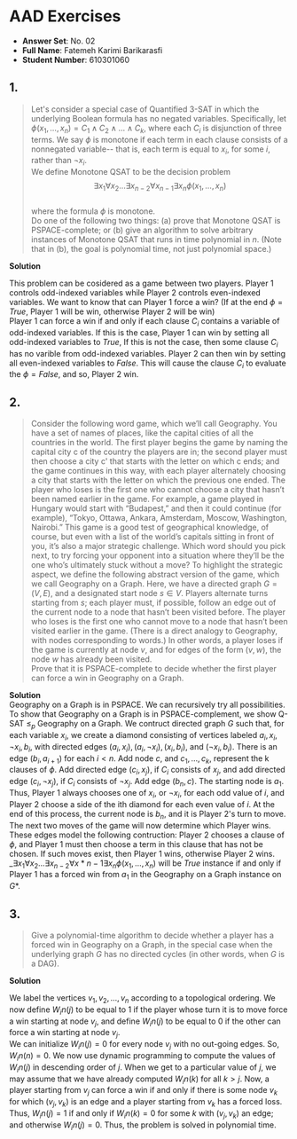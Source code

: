 # AAD Exercises

- **Answer Set**: No. 02
- **Full Name**: Fatemeh Karimi Barikarasfi
- **Student Number**: 610301060

## 1.

> Let's consider a special case of Quantified 3-SAT in which the underlying Boolean formula has no negated variables. Specifically, let $\phi(x_1, \dots , x_n) = C_1 \land C_2 \land \dots \land C_k$, where each $C_i$ is disjunction of three terms. We say $\phi$ is monotone if each term in each clause consists of a nonnegated variable-- that is, each term is equal to $x_i$, for some $i$, rather than $\neg x_i$.  
> We define Monotone QSAT to be the decision problem
> $$\exists x_1 \forall x_2 \dots \exists x_{n-2}\forall x_{n-1}\exists x_n \phi(x_1, \dots , x_n)$$  
> where the formula $\phi$ is monotone.  
> Do one of the following two things: (a) prove that Monotone QSAT is
> PSPACE-complete; or (b) give an algorithm to solve arbitrary instances of
> Monotone QSAT that runs in time polynomial in $n$. (Note that in (b), the
> goal is polynomial time, not just polynomial space.)

**Solution**

This problem can be cosidered as a game between two players. Player 1 controls odd-indexed variables while Player 2 controls even-indexed variables. We want to know that can Player 1 force a win? (If at the end $\phi = True$, Player 1 will be win, otherwise Player 2 will be win)  
Player 1 can force a win if and only if each clause $C_i$ contains a variable of odd-indexed variables. If this is the case, Player 1 can win by setting all odd-indexed variables to $True$, If this is not the case, then some clause $C_i$ has no varible from odd-indexed variables. Player 2 can then win by setting all even-indexed variables to $False$. This will cause the clause $C_i$ to evaluate the $\phi = False$, and so, Player 2 win.

## 2.

> Consider the following word game, which we’ll call Geography. You have
> a set of names of places, like the capital cities of all the countries in the world. The first player begins the game by naming the capital city c of the country the players are in; the second player must then choose a city
> c' that starts with the letter on which c ends; and the game continues in this way, with each player alternately choosing a city that starts with the letter on which the previous one ended. The player who loses is the first
> one who cannot choose a city that hasn’t been named earlier in the game. For example, a game played in Hungary would start with “Budapest,”
> and then it could continue (for example), “Tokyo, Ottawa, Ankara, Amsterdam, Moscow, Washington, Nairobi.”
> This game is a good test of geographical knowledge, of course, but even with a list of the world’s capitals sitting in front of you, it’s also a major strategic challenge. Which word should you pick next, to try forcing your opponent into a situation where they’ll be the one who’s ultimately
> stuck without a move?
> To highlight the strategic aspect, we define the following abstract
> version of the game, which we call Geography on a Graph. Here, we have
> a directed graph $G = (V, E)$, and a designated start node $s ∈ V$. Players alternate turns starting from $s$; each player must, if possible, follow an edge out of the current node to a node that hasn’t been visited before. The
> player who loses is the first one who cannot move to a node that hasn’t been visited earlier in the game. (There is a direct analogy to Geography, with nodes corresponding to words.) In other words, a player loses if the game is currently at node $v$, and for edges of the form $(v, w)$, the node $w$ has already been visited.  
> Prove that it is PSPACE-complete to decide whether the first player
> can force a win in Geography on a Graph.

**Solution**  
Geography on a Graph is in PSPACE. We can recursively try all possibilities.  
To show that Geography on a Graph is in PSPACE-complement, we show Q-SAT $\leqslant_p$ Geography on a Graph. We contruct directed graph $G$ such that, for each variable $x_i$, we create a diamond consisting of vertices labeled $a_i, x_i, \neg x_i, b_i$, with directed edges $(a_i, x_i), (a_i, \neg x_i), (x_i, b_i),$ and $(\neg x_i, b_i)$. There is an edge $(b_i, a_{i+1})$ for each $i < n$. Add node $c$, and $c_1, \dots , c_k$, represent the k clauses of $\phi$. Add directed edge $(c_i, x_j)$, if $C_i$ consists of $x_j$, and add directed edge $(c_i, \neg x_j)$, if $C_i$ consists of $\neg x_j$. Add edge $(b_n, c)$. The starting node is $a_1$. Thus, Player 1 always chooses one of $x_i$, or $\neg x_i$, for each odd value of $i$, and Player 2 choose a side of the ith diamond for each even value of $i$. At the end of this process, the current node is $b_n$, and it is Player 2's turn to move.  
The next two moves of the game will now determine which Player wins. These edges model the following contruction: Player 2 chooses a clause of $\phi$, and Player 1 must then choose a term in this clause that has not be chosen. If such moves exist, then Player 1 wins, otherwise Player 2 wins.  
_$\exists x_1 \forall x_2 \dots \exists x_{n-2}\forall x*{n-1}\exists x_n \phi(x_1, \dots , x_n)$ will be $True$ instance if and only if Player 1 has a forced win from $a_1$ in the Geography on a Graph instance on $G$*.

## 3.

> Give a polynomial-time algorithm to decide whether a player has a forced
> win in Geography on a Graph, in the special case when the underlying
> graph $G$ has no directed cycles (in other words, when $G$ is a DAG).

**Solution**

We label the vertices $v_1, v_2, \dots , v_n$ according to a topological ordering. We now define $W_in(j)$ to be equal to $1$ if the player whose turn it is to move force a win starting at node $v_j$, and define $W_in(j)$ to be equal to $0$ if the other can force a win starting at node $v_j$.  
We can initialize $W_in(j) = 0$ for every node $v_j$ with no out-going edges. So, $W_in(n) = 0$. We now use dynamic programming to compute the values of $W_in(j)$ in descending order of $j$. When we get to a particular value of $j$, we may assume that we have already computed $W_in(k)$ for all $k > j$. Now, a player starting from $v_j$ can force a win if and only if there is some node $v_k$ for which $(v_j, v_k)$ is an edge and a player starting from $v_k$ has a forced loss. Thus, $W_in(j) = 1$ if and only if $W_in(k) = 0$ for some $k$ with $(v_j, v_k)$ an edge; and otherwise $W_in(j) = 0$. Thus, the problem is solved in polynomial time.
